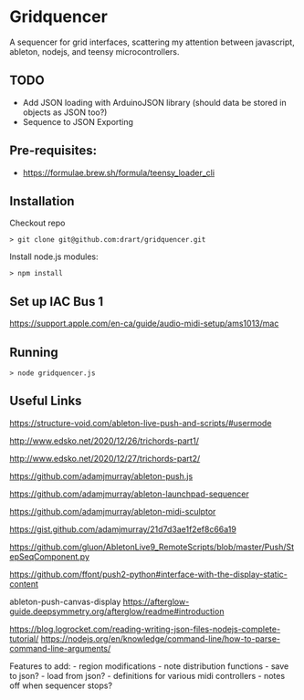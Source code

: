Gridquencer
===========

A sequencer for grid interfaces, scattering my attention between javascript, ableton, nodejs, and teensy microcontrollers. 


## TODO

- Add JSON loading with ArduinoJSON library (should data be stored in objects as JSON too?)
- Sequence to JSON Exporting

## Pre-requisites: 

- https://formulae.brew.sh/formula/teensy_loader_cli


Installation
------------

Checkout repo

	> git clone git@github.com:drart/gridquencer.git

Install node.js modules:

	> npm install 

Set up IAC Bus 1
----------------

https://support.apple.com/en-ca/guide/audio-midi-setup/ams1013/mac

Running
-------

    > node gridquencer.js


Useful Links
------------

https://structure-void.com/ableton-live-push-and-scripts/#usermode

http://www.edsko.net/2020/12/26/trichords-part1/

http://www.edsko.net/2020/12/27/trichords-part2/

https://github.com/adamjmurray/ableton-push.js

https://github.com/adamjmurray/ableton-launchpad-sequencer

https://github.com/adamjmurray/ableton-midi-sculptor

https://gist.github.com/adamjmurray/21d7d3ae1f2ef8c66a19

https://github.com/gluon/AbletonLive9_RemoteScripts/blob/master/Push/StepSeqComponent.py

https://github.com/ffont/push2-python#interface-with-the-display-static-content





ableton-push-canvas-display
https://afterglow-guide.deepsymmetry.org/afterglow/readme#introduction

https://blog.logrocket.com/reading-writing-json-files-nodejs-complete-tutorial/
https://nodejs.org/en/knowledge/command-line/how-to-parse-command-line-arguments/

Features to add:
    - region modifications
    - note distribution functions 
    - save to json?
    - load from json?
    - definitions for various midi controllers
    - notes off when sequencer stops? 
